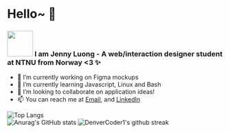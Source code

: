# Hello~ 👋

<h3><img src="https://i.pinimg.com/originals/32/40/ab/3240abd20459fb3b8cc4ac6919dac2a4.gif"  width="60" height="60" /> I am Jenny Luong -  A web/interaction designer student at NTNU from Norway <3 ✨</h3>

- 🔭 I’m currently working on Figma mockups
- 🌱 I’m currently learning Javascript, Linux and Bash
- 👯 I’m looking to collaborate on application ideas!
- 📫 You can reach me at [Email](mailto:jenny@luongngo.no), and <a href="https://www.linkedin.com/in/jennynl/" target="_blank">LinkedIn</a>

![Top Langs](https://github-readme-stats.vercel.app/api/top-langs/?username=Jendeuk&theme=omni&show_icons=true)
<br>
![Anurag's GitHub stats](https://github-readme-stats.vercel.app/api?username=Jendeuk&theme=omni&show_icons=true)
![DenverCoder1's github streak](https://github-readme-streak-stats.herokuapp.com/?user=Jendeuk&theme=omni)



